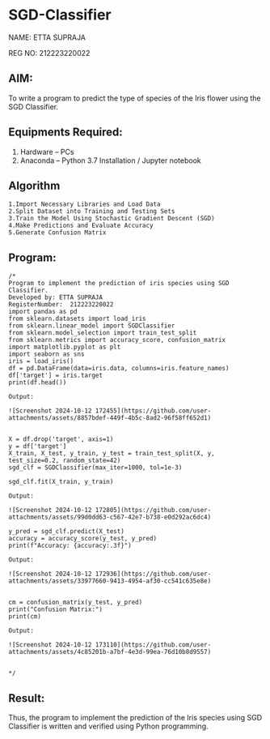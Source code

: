 # SGD-Classifier

NAME: ETTA SUPRAJA

REG NO: 212223220022
## AIM:
To write a program to predict the type of species of the Iris flower using the SGD Classifier.

## Equipments Required:
1. Hardware – PCs
2. Anaconda – Python 3.7 Installation / Jupyter notebook

## Algorithm
```
1.Import Necessary Libraries and Load Data
2.Split Dataset into Training and Testing Sets
3.Train the Model Using Stochastic Gradient Descent (SGD)
4.Make Predictions and Evaluate Accuracy
5.Generate Confusion Matrix
```
## Program:
```
/*
Program to implement the prediction of iris species using SGD Classifier.
Developed by: ETTA SUPRAJA
RegisterNumber:  212223220022
import pandas as pd
from sklearn.datasets import load_iris
from sklearn.linear_model import SGDClassifier
from sklearn.model_selection import train_test_split
from sklearn.metrics import accuracy_score, confusion_matrix
import matplotlib.pyplot as plt
import seaborn as sns
iris = load_iris()
df = pd.DataFrame(data=iris.data, columns=iris.feature_names)
df['target'] = iris.target
print(df.head())

Output:

![Screenshot 2024-10-12 172455](https://github.com/user-attachments/assets/8857bdef-449f-4b5c-8ad2-96f58ff652d1)


X = df.drop('target', axis=1)
y = df['target']
X_train, X_test, y_train, y_test = train_test_split(X, y, test_size=0.2, random_state=42)
sgd_clf = SGDClassifier(max_iter=1000, tol=1e-3)

sgd_clf.fit(X_train, y_train)

Output:

![Screenshot 2024-10-12 172805](https://github.com/user-attachments/assets/99d0dd63-c567-42e7-b738-e0d292ac6dc4)

y_pred = sgd_clf.predict(X_test)
accuracy = accuracy_score(y_test, y_pred)
print(f"Accuracy: {accuracy:.3f}")

Output:

![Screenshot 2024-10-12 172936](https://github.com/user-attachments/assets/33977660-9413-4954-af30-cc541c635e8e)


cm = confusion_matrix(y_test, y_pred)
print("Confusion Matrix:")
print(cm)

Output:

![Screenshot 2024-10-12 173110](https://github.com/user-attachments/assets/4c85201b-a7bf-4e3d-99ea-76d10b8d9557)


*/
```


## Result:
Thus, the program to implement the prediction of the Iris species using SGD Classifier is written and verified using Python programming.
